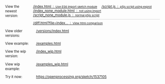 <div class='links-table'>
    <p><span>View the newest version:</span>
    <span><a href='../index.html'>/index.html<small> ｜ Use ES6 import sketch module</small></a>
     <a href='../script.js'>/script.js<small> ｜ p5js script using exprot</small></a><br>
    <a href='../index_none_module.html'>/index_none_module.html<small> ｜ not using import</small></a> 
    <a href='../script.js'>/script_none_module.js<small> ｜ normal p5js script</small></a>
    <a style='display:block;width:100%;height:0px;border-top:solid 0.5px #ccc;margin: 0.5em 0em !important;'></a>
    <a href='../diff.html?leftFile=../index.html&rightFile=../index_none_module.html'>/diff.html?file=index...<small> ｜ View html comparison</small></a> 
            <span>
    </p>
    <p><span>View older versions:</span><span><a href='../versions/index.html'>/versions/index.html</a><span></p>
    <p><span>View example:</span><span><a href='../examples.html'>/examples.html</a><span></p>
    <p><span>View the wip version:</span><span><a href='../index_wip.html'>/index_wip.html</a><span></p>
    <p><span>View wip example:</span><span><a href='../examples_wip.html'>/examples_wip.html</a><span></p>
    <p><span>Try it now:</span><span><a
                href='https://openprocessing.org/sketch/1537105'>https://openprocessing.org/sketch/1537105</a><span></p>
</div>
<style>
    div.links-table {
        font-size: 0.8em;
    }
    div.links-table, div.links-table *{
        transition:opacity 0.5s ease;
    }
    div.links-table>p {
        display: flex;
        margin:1em 0!important;
    }
    div.links-table>p a {
        display: inline-block;
        margin:0 1em 0 0!important;
    }
    div.links-table>p>span:first-child {
        width: 8em;
        display: inline-block;
        padding-right:1em;
        word-break: normal;
        line-height:1.35em;
    }
    div.links-table a:hover>small{
        opacity:1!important;
    }
</style>